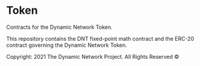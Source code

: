 # Token
Contracts for the Dynamic Network Token.

This repository contains the DNT fixed-point math contract and the ERC-20 contract governing the Dynamic Network Token.



Copyright: 2021 The Dynamic Network Project. All Rights Reserved ©
